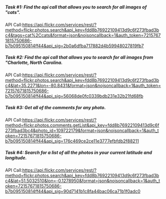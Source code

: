 ##### Task #1: Find the api call that allows you to search for all images of "cats".

API Call:https://api.flickr.com/services/rest/?method=flickr.photos.search&api_key=fdd8b76922109413d9c6f273fbad3bc4&tags=cat%2Ccats&format=json&nojsoncallback=1&auth_token=72157671815750686-b7b095150814ff44&api_sig=2b0a6dfba717882d4b59948027819fb7

##### Task #2: Find the api call that allows you to search for all images from "Charlotte, North Carolina.

API Call:https://api.flickr.com/services/rest/?method=flickr.photos.search&api_key=fdd8b76922109413d9c6f273fbad3bc4&lat=35.2271&lon=-80.8431&format=json&nojsoncallback=1&auth_token=72157671815750686-b7b095150814ff44&api_sig=56068de0fc0339bdb231e32b21fd68fb

##### Task #3: Get all of the comments for any photo.

API Call:https://api.flickr.com/services/rest/?method=flickr.photos.comments.getList&api_key=fdd8b76922109413d9c6f273fbad3bc4&photo_id=109722179&format=json&nojsoncallback=1&auth_token=72157671815750686-b7b095150814ff44&api_sig=176c469ce2ce11e3777efbfdb2f88211

##### Task #4: Search for a list of all the photos in your current latitude and longitude.
API Call:https://api.flickr.com/services/rest/?method=flickr.photos.search&api_key=fdd8b76922109413d9c6f273fbad3bc4&lat=51.5032510&lon=-0.1278950&format=json&nojsoncallback=1&auth_token=72157671815750686-b7b095150814ff44&api_sig=90d7141b1c8fa44bac06ca71b1f0adc0
